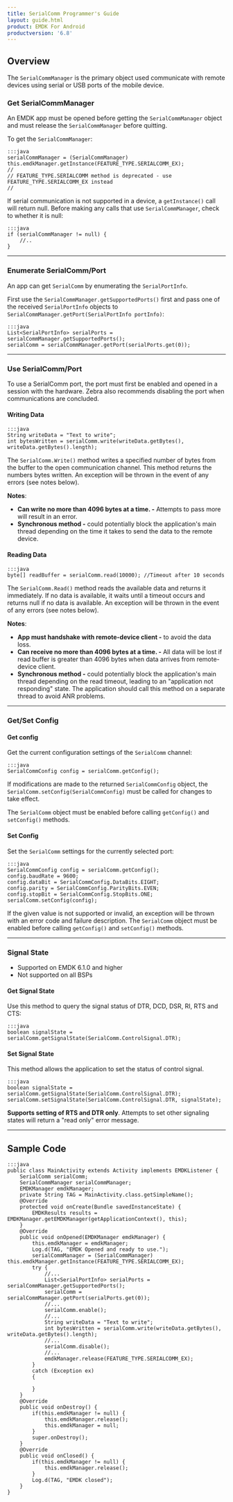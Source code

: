 ```yaml
---
title: SerialComm Programmer's Guide
layout: guide.html
product: EMDK For Android
productversion: '6.8'
---
```


## Overview

The `SerialCommManager` is the primary object used communicate with remote devices using serial or USB ports of the mobile device.

### Get SerialCommManager

An EMDK app must be opened before getting the `SerialCommManager` object and must release the `SerialCommManager` before quitting.

To get the `SerialCommManager`:

    :::java
    serialCommManager = (SerialCommManager) this.emdkManager.getInstance(FEATURE_TYPE.SERIALCOMM_EX);
    //
    // FEATURE_TYPE.SERIALCOMM method is deprecated - use FEATURE_TYPE.SERIALCOMM_EX instead
    //


If serial communication is not supported in a device, a `getInstance()` call will return null. Before making any calls that use `SerialCommManager`, check to whether it is null: 

    :::java
    if (serialCommManager != null) {
        //..
    }

-----

### Enumerate SerialComm/Port

An app can get `SerialComm` by enumerating the `SerialPortInfo`. 

First use the `SerialCommManager.getSupportedPorts()` first and pass one of the received `SerialPortInfo` objects to `SerialCommManager.getPort(SerialPortInfo portInfo)`: 

    :::java
    List<SerialPortInfo> serialPorts = serialCommManager.getSupportedPorts();
    serialComm = serialCommManager.getPort(serialPorts.get(0));

-----

### Use SerialComm/Port

To use a SerialComm port, the port must first be enabled and opened in a session with the hardware. Zebra also recommends disabling the port when communications are concluded.

#### Writing Data

    :::java
    String writeData = "Text to write";
    int bytesWritten = serialComm.write(writeData.getBytes(), writeData.getBytes().length);

The `SerialComm.Write()` method writes a specified number of bytes from the buffer to the open communication channel. This method returns the numbers bytes written. An exception will be thrown in the event of any errors (see notes below). 

**Notes**: 

* **Can write no more than 4096 bytes at a time. -** Attempts to pass more will result in an error.
* **Synchronous method -** could potentially block the application's main thread depending on the time it takes to send the data to the remote device. 

#### Reading Data

    :::java
    byte[] readBuffer = serialComm.read(10000); //Timeout after 10 seconds

The `SerialComm.Read()` method reads the available data and returns it immediately. If no data is available, it waits until a timeout occurs and returns null if no data is available. An exception will be thrown in the event of any errors (see notes below).

**Notes**:

* **App must handshake with remote-device client -** to avoid the data loss.
* **Can receive no more than 4096 bytes at a time. -** All data will be lost if read buffer is greater than 4096 bytes when data arrives from remote-device client.
* **Synchronous method -** could potentially block the application's main thread depending on the read timeout, leading to an "application not responding" state. The application should call this method on a separate thread to avoid ANR problems.

-----

### Get/Set Config

#### Get config

Get the current configuration settings of the `SerialComm` channel: 

    :::java 
    SerialCommConfig config = serialComm.getConfig();

If modifications are made to the returned `SerialCommConfig` object, the `SerialComm.setConfig(SerialCommConfig)` must be called for changes to take effect.

The `SerialComm` object must be enabled before calling `getConfig()` and `setConfig()` methods.

#### Set Config
 
Set the `SerialComm` settings for the currently selected port: 

    :::java
    SerialCommConfig config = serialComm.getConfig();
    config.baudRate = 9600;
    config.dataBit = SerialCommConfig.DataBits.EIGHT;
    config.parity = SerialCommConfig.ParityBits.EVEN;
    config.stopBit = SerialCommConfig.StopBits.ONE;
    serialComm.setConfig(config);

If the given value is not supported or invalid, an exception will be thrown with an error code and failure description. The `SerialComm` object must be enabled before calling `getConfig()` and `setConfig()` methods.

-----

### Signal State

* Supported on EMDK 6.1.0 and higher
* Not supported on all BSPs

#### Get Signal State

Use this method to query the signal status of DTR, DCD, DSR, RI, RTS and CTS: 

    :::java
    boolean signalState = serialComm.getSignalState(SerialComm.ControlSignal.DTR);

#### Set Signal State


This method allows the application to set the status of control signal. 

    :::java
    boolean signalState = serialComm.getSignalState(SerialComm.ControlSignal.DTR);
    serialComm.setSignalState(SerialComm.ControlSignal.DTR, signalState);

**Supports setting of RTS and DTR only**. Attempts to set other signaling states will return a "read only" error message.

-----

## Sample Code

    :::java
    public class MainActivity extends Activity implements EMDKListener {
        SerialComm serialComm;
        SerialCommManager serialCommManager;
        EMDKManager emdkManager;
        private String TAG = MainActivity.class.getSimpleName();
        @Override
        protected void onCreate(Bundle savedInstanceState) {
            EMDKResults results = EMDKManager.getEMDKManager(getApplicationContext(), this);
        }
        @Override
        public void onOpened(EMDKManager emdkManager) {
            this.emdkManager = emdkManager;
            Log.d(TAG, "EMDK Opened and ready to use.");
            serialCommManager = (SerialCommManager) this.emdkManager.getInstance(FEATURE_TYPE.SERIALCOMM_EX);
            try {
                //...
                List<SerialPortInfo> serialPorts = serialCommManager.getSupportedPorts();
                serialComm = serialCommManager.getPort(serialPorts.get(0));
                //...
                serialComm.enable();
                //...
                String writeData = "Text to write";
                int bytesWritten = serialComm.write(writeData.getBytes(), writeData.getBytes().length);
                //...
                serialComm.disable();
                //...
                emdkManager.release(FEATURE_TYPE.SERIALCOMM_EX);
            }
            catch (Exception ex)
            {
                
            }
        }
        @Override
        public void onDestroy() {
            if(this.emdkManager != null) {
                this.emdkManager.release();
                this.emdkManager = null;
            }
            super.onDestroy();
        }
        @Override
        public void onClosed() {
            if(this.emdkManager != null) {
                this.emdkManager.release();
            }
            Log.d(TAG, "EMDK closed");
        }
    }
